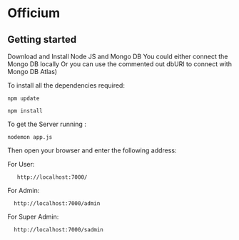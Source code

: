 # Officium

## Getting started

Download and Install Node JS and Mongo DB
You could either connect the Mongo DB locally Or you can use the commented out dbURI to connect with Mongo DB Atlas)

To install all the dependencies required:

```
npm update
```

```
npm install
```

To get the Server running :

```
nodemon app.js
```

Then open your browser and enter the following address:

For User:

       http://localhost:7000/

For Admin:

      http://localhost:7000/admin

For Super Admin:

      http://localhost:7000/sadmin
